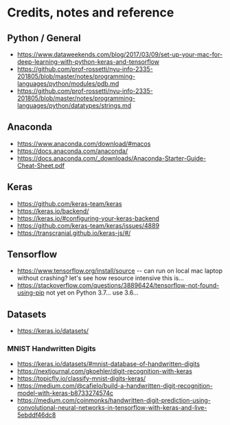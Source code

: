 # Credits, notes and reference

## Python / General

  + https://www.dataweekends.com/blog/2017/03/09/set-up-your-mac-for-deep-learning-with-python-keras-and-tensorflow
  + https://github.com/prof-rossetti/nyu-info-2335-201805/blob/master/notes/programming-languages/python/modules/pdb.md
  + https://github.com/prof-rossetti/nyu-info-2335-201805/blob/master/notes/programming-languages/python/datatypes/strings.md

## Anaconda

  + https://www.anaconda.com/download/#macos
  + https://docs.anaconda.com/anaconda/
  + https://docs.anaconda.com/_downloads/Anaconda-Starter-Guide-Cheat-Sheet.pdf

## Keras

  + https://github.com/keras-team/keras
  + https://keras.io/backend/
  + https://keras.io/#configuring-your-keras-backend
  + https://github.com/keras-team/keras/issues/4889
  + https://transcranial.github.io/keras-js/#/
 
## Tensorflow

  + https://www.tensorflow.org/install/source -- can run on local mac laptop without crashing? let's see how resource intensive this is...
  + https://stackoverflow.com/questions/38896424/tensorflow-not-found-using-pip not yet on Python 3.7... use 3.6...

## Datasets

  + https://keras.io/datasets/
  
### MNIST Handwritten Digits

  + https://keras.io/datasets/#mnist-database-of-handwritten-digits
  + https://nextjournal.com/gkoehler/digit-recognition-with-keras
  + https://topicfly.io/classify-mnist-digits-keras/
  + https://medium.com/@cafielo/build-a-handwritten-digit-recognition-model-with-keras-b8733274574c
  + https://medium.com/coinmonks/handwritten-digit-prediction-using-convolutional-neural-networks-in-tensorflow-with-keras-and-live-5ebddf46dc8

